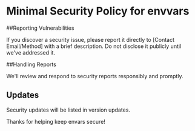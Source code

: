 # Minimal Security Policy for envvars

##Reporting Vulnerabilities

If you discover a security issue, please report it directly to [Contact Email/Method] with a brief description. Do not disclose it publicly until we've addressed it.

##Handling Reports

We'll review and respond to security reports responsibly and promptly.

## Updates

Security updates will be listed in version updates.

Thanks for helping keep envars secure!
